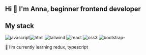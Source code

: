  <h2>Hi 👋
 I'm Anna, beginner frontend developer
 </h1>

 
 <h2>My stack</h2>


<img src="https://img.shields.io/badge/javascript-%23323330.svg?style=for-the-badge&logo=javascript&logoColor=%23F7DF1E)" alt="javascript"><img src="https://img.shields.io/badge/html5-%23E34F26.svg?style=for-the-badge&logo=html5&logoColor=white" alt="html">
<img src="https://img.shields.io/badge/tailwindcss-%2338B2AC.svg?style=for-the-badge&logo=tailwind-css&logoColor=white" alt="tailwind">
<img src="https://img.shields.io/badge/react-%2320232a.svg?style=for-the-badge&logo=react&logoColor=%2361DAFB" alt="react">
<img src="https://img.shields.io/badge/css3-%231572B6.svg?style=for-the-badge&logo=css3&logoColor=white" alt="css3">
<img src="https://img.shields.io/badge/bootstrap-%238511FA.svg?style=for-the-badge&logo=bootstrap&logoColor=white" alt="bootstrap-">

 🌱 I’m currently learning redux, typescript
  
